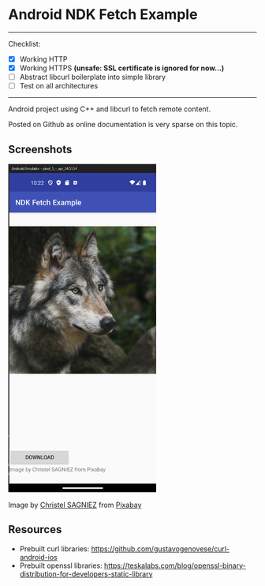 # Android NDK Fetch Example

---
Checklist:
- [X] Working HTTP
- [X] Working HTTPS **(unsafe: SSL certificate is ignored for now...)**
- [ ] Abstract libcurl boilerplate into simple library
- [ ] Test on all architectures
---

Android project using C++ and libcurl to fetch remote content.

Posted on Github as online documentation is very sparse on this topic.

## Screenshots
<img src="./misc/app_screenshot.png" width="300">

Image by <a href="https://pixabay.com/users/christels-3741991/?utm_source=link-attribution&utm_medium=referral&utm_campaign=image&utm_content=2878678">Christel SAGNIEZ</a> from <a href="https://pixabay.com//?utm_source=link-attribution&utm_medium=referral&utm_campaign=image&utm_content=2878678">Pixabay</a>

## Resources
- Prebuilt curl libraries: https://github.com/gustavogenovese/curl-android-ios 
- Prebuilt openssl libraries: https://teskalabs.com/blog/openssl-binary-distribution-for-developers-static-library